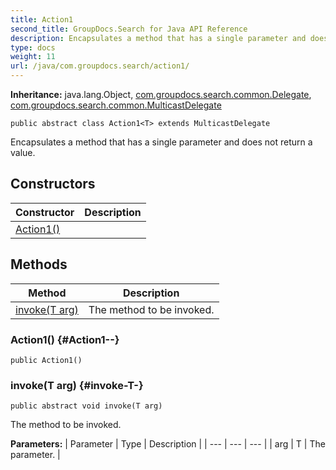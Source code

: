 ```yaml
---
title: Action1
second_title: GroupDocs.Search for Java API Reference
description: Encapsulates a method that has a single parameter and does not return a value.
type: docs
weight: 11
url: /java/com.groupdocs.search/action1/
---
```

**Inheritance:**
java.lang.Object, [com.groupdocs.search.common.Delegate](../../com.groupdocs.search.common/delegate), [com.groupdocs.search.common.MulticastDelegate](../../com.groupdocs.search.common/multicastdelegate)
```
public abstract class Action1<T> extends MulticastDelegate
```

Encapsulates a method that has a single parameter and does not return a value.
## Constructors

| Constructor | Description |
| --- | --- |
| [Action1()](#Action1--) |  |
## Methods

| Method | Description |
| --- | --- |
| [invoke(T arg)](#invoke-T-) | The method to be invoked. |
### Action1() {#Action1--}
```
public Action1()
```


### invoke(T arg) {#invoke-T-}
```
public abstract void invoke(T arg)
```


The method to be invoked.

**Parameters:**
| Parameter | Type | Description |
| --- | --- | --- |
| arg | T | The parameter. |

